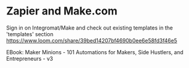 # Zapier and Make.com

Sign in on Integromat/Make and check out existing templates in the 'templates' section
https://www.loom.com/share/39bed14207bf4690b0ee6e58fd3f46e5

EBook:
Maker Minions - 101 Automations for Makers, Side Hustlers, and Entrepreneurs - v3
